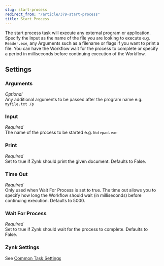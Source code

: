 ```yaml
---
slug: start-process
redirect_from: "/article/379-start-process"
title: Start Process
---
```

The start process task will execute any external program or application. Specify the Input as the name of the file you are looking to execute e.g. `Reader.exe`, any Arguments such as a filename or flags if you want to print a file. You can have the Workflow wait for the process to complete or specify a period in milliseconds before continuing execution of the Workflow.

## Settings
### Arguments
_Optional_  
Any additional arguments to be passed after the program name e.g. `myfile.txt /p`

### Input
_Required_  
The name of the process to be started e.g. `Notepad.exe`

### Print
_Required_  
Set to true if Zynk should print the given document. Defaults to False.

### Time Out
_Required_  
Only used when Wait For Process is set to true. The time out allows you to specify how long the Workflow should wait (in milliseconds) before continuing execution. Defaults to 5000.

### Wait For Process
_Required_  
Set to true if Zynk should wait for the process to complete. Defaults to False.

### Zynk Settings
See [Common Task Settings](common-task-settings)